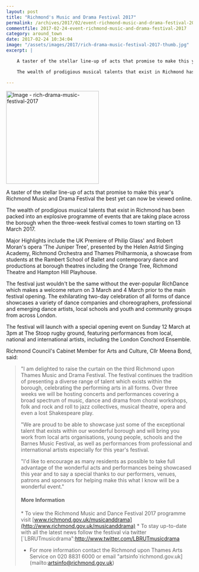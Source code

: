 ```yaml
---
layout: post
title: "Richmond's Music and Drama Festival 2017"
permalink: /archives/2017/02/event-richmond-music-and-drama-festival-2017.html
commentfile: 2017-02-24-event-richmond-music-and-drama-festival-2017
category: around_town
date: 2017-02-24 10:34:04
image: "/assets/images/2017/rich-drama-music-festival-2017-thumb.jpg"
excerpt: |

    A taster of the stellar line-up of acts that promise to make this year's Richmond Music and Drama Festival the best yet can now be viewed online.

    The wealth of prodigious musical talents that exist in Richmond has been packed into an explosive programme of events that are taking place across the borough when the three-week festival comes to town starting on 13 March 2017.

---
```


<a href="/assets/images/2017/rich-drama-music-festival-2017.jpg" title="Click for a larger image"><img src="/assets/images/2017/rich-drama-music-festival-2017-thumb.jpg" width="250" alt="Image - rich-drama-music-festival-2017"  class="photo right"/></a>

A taster of the stellar line-up of acts that promise to make this year's Richmond Music and Drama Festival the best yet can now be viewed online.

The wealth of prodigious musical talents that exist in Richmond has been packed into an explosive programme of events that are taking place across the borough when the three-week festival comes to town starting on 13 March 2017.

Major Highlights include the UK Premiere of Philip Glass' and Robert Moran's opera 'The Juniper Tree', presented by the Helen Astrid Singing Academy, Richmond Orchestra and Thames Philharmonia, a showcase from students at the Rambert School of Ballet and contemporary dance and productions at borough theatres including the Orange Tree, Richmond Theatre and Hampton Hill Playhouse.

The festival just wouldn't be the same without the ever-popular RichDance which makes a welcome return on 3 March and 4 March prior to the main festival opening. The exhilarating two-day celebration of all forms of dance showcases a variety of dance companies and choreographers, professional and emerging dance artists, local schools and youth and community groups from across London.

The festival will launch with a special opening event on Sunday 12 March at 3pm at The Stoop rugby ground, featuring performances from local, national and international artists, including the London Conchord Ensemble.

Richmond Council's Cabinet Member for Arts and Culture, Cllr Meena Bond, said:

> "I am delighted to raise the curtain on the third Richmond upon Thames Music and Drama Festival. The festival continues the tradition of presenting a diverse range of talent which exists within the borough, celebrating the performing arts in all forms. Over three weeks we will be hosting concerts and performances covering a broad spectrum of music, dance and drama from choral workshops, folk and rock and roll to jazz collectives, musical theatre, opera and even a lost Shakespeare play.
> 
>  "We are proud to be able to showcase just some of the exceptional talent that exists within our wonderful borough and will bring you work from local arts organisations, young people, schools and the Barnes Music Festival, as well as performances from professional and international artists especially for this year's festival.
> 
> 
>  "I'd like to encourage as many residents as possible to take full advantage of the wonderful acts and performances being showcased this year and to say a special thanks to our performers, venues, patrons and sponsors for helping make this what I know will be a wonderful event."
> 
>  #### More Information
> 
>  \* To view the Richmond Music and Dance Festival 2017 programme visit [www.richmond.gov.uk/musicanddrama](http://www.richmond.gov.uk/musicanddrama)
>  \* To stay up-to-date with all the latest news follow the festival via twitter [`LBRUTmusicdrama":http://www.twitter.com/LBRUTmusicdrama
>  * For more information contact the Richmond upon Thames Arts Service on 020 8831 6000 or email "artsinfo`richmond.gov.uk](mailto:artsinfo@richmond.gov.uk)
